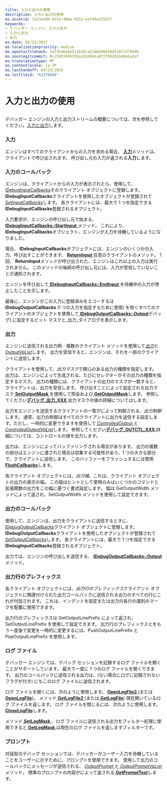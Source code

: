 ```yaml
---
title: 入力と出力の使用
description: 入力と出力の使用
ms.assetid: 7a23ee09-0314-400a-8152-eef49a225427
keywords:
- デバッガー エンジン、入力と出力
- 入力と出力
- 出力
ms.date: 05/23/2017
ms.localizationpriority: medium
ms.openlocfilehash: 5a37b46e0a511616ca216b690240d5187c479d4b
ms.sourcegitcommit: 0cc5051945559a242d941a6f2799d161d8eba2a7
ms.translationtype: MT
ms.contentlocale: ja-JP
ms.lasthandoff: 04/23/2019
ms.locfileid: "63378584"
---
```

# <a name="using-input-and-output"></a>入力と出力の使用


## <span id="ddk_input_and_output_dbx"></span><span id="DDK_INPUT_AND_OUTPUT_DBX"></span>


デバッガー エンジンの入力と出力ストリームの概要については、次を参照してください。[入力と出力](input-and-output.md)します。

### <a name="span-idinputspanspan-idinputspaninput"></a><span id="input"></span><span id="INPUT"></span>入力

エンジンはすべてのクライアントからの入力を求める場合、 [**入力**](https://msdn.microsoft.com/library/windows/hardware/ff550962)メソッドは、クライアントで呼び出されます。 呼び出し元の入力が返される**入力**します。

### <a name="span-idinput-callbacksspanspan-idinputcallbacksspaninput-callbacks"></a><span id="input-callbacks"></span><span id="INPUT_CALLBACKS"></span>入力のコールバック

エンジンは、クライアントからの入力が表示されたら、使用して、 [IDebugInputCallbacks](https://msdn.microsoft.com/library/windows/hardware/ff550785)そのクライアント オブジェクトに登録します。 **IDebugInputCallbacks**クライアントを使用したオブジェクトが登録されて[ *SetInputCallbacks*](https://msdn.microsoft.com/library/windows/hardware/ff556721)します。 各クライアントには、最大で 1 つを指定できる**IDebugInputCallbacks**登録されるオブジェクト。

入力要求が、エンジンの呼び出し元で始まる、 [ **IDebugInputCallbacks::StartInput** ](https://msdn.microsoft.com/library/windows/hardware/ff550797)メソッド。 これにより、 **IDebugInputCallbacks**オブジェクト、エンジンが入力を待機しているようになりました。

場合、 **IDebugInputCallbacks**オブジェクトには、エンジンのいくつかの入力、呼び出すことができます、 [ **ReturnInput** ](https://msdn.microsoft.com/library/windows/hardware/ff554600)任意のクライアントのメソッド。 1 回、 **ReturnInput**メソッドが呼び出された、エンジンはこれ以上の入力は実行されません。 このメソッドの後続の呼び出し元には、入力が受信していないことが通知されます。

エンジンを呼び出して[ **IDebugInputCallbacks::EndInput** ](https://msdn.microsoft.com/library/windows/hardware/ff550791)を待機中の入力が停止したことを示します。

最後に、エンジンがこの入力に登録済みをエコーするは**IDebugOutputCallbacks** (1 つの入力を指定するために使用) を除くすべてのクライアントのオブジェクトを使用して[ **IDebugOutputCallbacks::Output**](https://msdn.microsoft.com/library/windows/hardware/ff550815)デバッグ] に設定するビット マスクと\_出力\_ダイアログを表示します。

### <a name="span-idoutputspanspan-idoutputspanoutput"></a><span id="output"></span><span id="OUTPUT"></span>出力

エンジンに送信される出力例 - 複数のクライアント メソッドを使用して[*出力*](https://msdn.microsoft.com/library/windows/hardware/ff553183)と[ *OutputVaList*](https://msdn.microsoft.com/library/windows/hardware/ff553280)します。 出力を受信すると、エンジンは、それを一部のクライアントに送信します。

クライアントを使用して、*出力マスク*で関心のある出力の種類を指定します。 出力は、エンジンによって生成される、たびにセレクターがその出力の種類を指定するマスク。 出力の種類には、クライアントの出力のマスクが一致すると、クライアントは、出力を受信します。 呼び出すことによって設定される出力マスク[ **SetOutputMask** ](https://msdn.microsoft.com/library/windows/hardware/ff556756)を使用して照会および[ **GetOutputMask**](https://msdn.microsoft.com/library/windows/hardware/ff548080)します。 参照してください[**デバッグ\_出力\_XXX** ](https://msdn.microsoft.com/library/windows/hardware/ff541518)出力マスクの値の詳細についてはします。

出力をエンジンを送信するクライアントの一覧がによって制御される、*出力制御*します。 通常、出力の制御はすべてのクライアントに出力を送信する設定します。ただし、一時的に変更できますを使用して[ *ControlledOutput* ](https://msdn.microsoft.com/library/windows/hardware/ff539248)と[ *ControlledOutputVaList*](https://msdn.microsoft.com/library/windows/hardware/ff539252)します。 参照してください[**デバッグ\_OUTCTL\_XXX** ](https://msdn.microsoft.com/library/windows/hardware/ff541517)詳細については、コントロールの値を出力します。

出力は、エンジンによってバッファリングされる場合があります。 出力の複数の部分はエンジンに渡された場合は収集する可能性があり、1 つの大きな部分で、クライアントに送信します。 このバッファーをフラッシュするには使用[ **FlushCallbacks**](https://msdn.microsoft.com/library/windows/hardware/ff545475)します。

各クライアント オブジェクトには、*出力幅*、これは、クライアント オブジェクトの出力の表示の幅。 この幅はヒントとして使用のみはいくつかのコマンドと拡張関数の出力をこの幅に基づく書式設定します。 幅は GetOutputWidth メソッドによって返され、SetOutputWidth メソッドを使用して設定できます。

### <a name="span-idoutput-callbacksspanspan-idoutputcallbacksspanoutput-callbacks"></a><span id="output-callbacks"></span><span id="OUTPUT_CALLBACKS"></span>出力のコールバック

使用して、エンジンは、出力をクライアントに送信するときに、 [IDebugOutputCallbacks](https://msdn.microsoft.com/library/windows/hardware/ff550801)クライアント オブジェクトに登録します。 **IDebugOutputCallbacks**クライアントを使用したオブジェクトが登録されて[ *SetOutputCallbacks*](https://msdn.microsoft.com/library/windows/hardware/ff556751)します。 各クライアントには、最大で 1 つを指定できる**IDebugInputCallbacks**登録されるオブジェクト。

出力では、エンジンの呼び出しを送信する、 [ **IDebugOutputCallbacks::Output** ](https://msdn.microsoft.com/library/windows/hardware/ff550815)メソッド。

### <a name="span-idoutput-line-prefixspanspan-idoutputlineprefixspanoutput-line-prefix"></a><span id="output-line-prefix"></span><span id="OUTPUT_LINE_PREFIX"></span>出力行のプレフィックス

各クライアント オブジェクトには、*出力行のプレフィックス*クライアント オブジェクトに関連付けられた出力コールバックに送信される出力のすべての行にこれが付加されます。 これは、インデントを設定または出力の各行の識別のマークを配置に使用できます。

出力行のプレフィックスは GetOutputLinePrefix によって返され、SetOutputLinePrefix を使用して設定できます。 出力行のプレフィックスとをもう一度後で変更を一時的に変更するには、PushOutputLinePrefix と PopOutputLinePrefix を使用します。

### <a name="span-idlog-filesspanspan-idlogfilesspanlog-files"></a><span id="log-files"></span><span id="LOG_FILES"></span>ログ ファイル

デバッガー エンジンでは、デバッグ セッションを記録するログ ファイルを開くことがサポートしています。 最大で一度に 1 つのログ ファイルを開くできます。 出力のコールバックに送信される出力は、(ない場合にログに記録されないフラグが付き) にもこのログ ファイルに送信されます。

ログ ファイルを開くには、次のように使用します。 [ **OpenLogFile2** ](https://msdn.microsoft.com/library/windows/hardware/ff553155) (または[ **OpenLogFile**](https://msdn.microsoft.com/library/windows/hardware/ff553154))。 メソッド[ **GetLogFile2** ](https://msdn.microsoft.com/library/windows/hardware/ff547025) (または[ **GetLogFile**](https://msdn.microsoft.com/library/windows/hardware/ff547016)) 現在開いているログ ファイルを返します。 ログ ファイルを閉じるには、次のように使用します。 [ **CloseLogFile**](https://msdn.microsoft.com/library/windows/hardware/ff539148)します。

メソッド[ **SetLogMask** ](https://msdn.microsoft.com/library/windows/hardware/ff556734) 、ログ ファイルに送信される出力をフィルター処理に使用できると[ **GetLogMask** ](https://msdn.microsoft.com/library/windows/hardware/ff547066)は現在のログ ファイルを返しますフィルターです。

### <a name="span-idpromptspanspan-idpromptspanprompt"></a><span id="prompt"></span><span id="PROMPT"></span>プロンプト

対話型のデバッグ セッションでは、デバッガーがユーザー入力を待機していることをユーザーに示すために、プロンプトを使用できます。 使用して出力のコールバックにメッセージが送信される、 [ *OutputPrompt* ](https://msdn.microsoft.com/library/windows/hardware/ff553227)と[ *OutputPromptVaList* ](https://msdn.microsoft.com/library/windows/hardware/ff553231)メソッド。 標準のプロンプトの内容がによって返される[ **GetPromptText**](https://msdn.microsoft.com/library/windows/hardware/ff548180)します。

 

 





